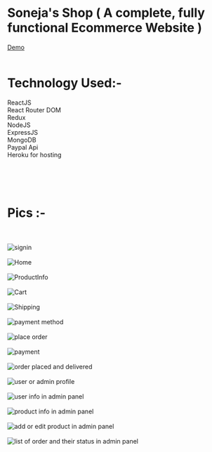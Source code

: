 # Soneja's Shop ( A complete, fully functional Ecommerce Website )
[Demo](https://soneja-store.onrender.com/)
<br />
<br />

# Technology Used:-
ReactJS\
React Router DOM\
Redux\
NodeJS\
ExpressJS\
MongoDB\
Paypal Api\
Heroku for hosting\
<br />
<br />
<br />
<br />
# Pics :-
<br/><br/>
![signin](https://github.com/sagar-soneja/SONEJA-SHOP-WEBSITE/blob/main/screenshot/10.png)<br/><br/>
![Home](https://github.com/sagar-soneja/SONEJA-SHOP-WEBSITE/blob/main/screenshot/1.png)<br/><br/>
![ProductInfo](https://github.com/sagar-soneja/SONEJA-SHOP-WEBSITE/blob/main/screenshot/2.png)<br/><br/>
![Cart](https://github.com/sagar-soneja/SONEJA-SHOP-WEBSITE/blob/main/screenshot/3.png)<br/><br/>
![Shipping](https://github.com/sagar-soneja/SONEJA-SHOP-WEBSITE/blob/main/screenshot/4.png)<br/><br/>
![payment method](https://github.com/sagar-soneja/SONEJA-SHOP-WEBSITE/blob/main/screenshot/5.png)<br/><br/>
![place order](https://github.com/sagar-soneja/SONEJA-SHOP-WEBSITE/blob/main/screenshot/6.png)<br/><br/>
![payment](https://github.com/sagar-soneja/SONEJA-SHOP-WEBSITE/blob/main/screenshot/7.png)<br/><br/>
![order placed and delivered](https://github.com/sagar-soneja/SONEJA-SHOP-WEBSITE/blob/main/screenshot/8.png)<br/><br/>
![user or admin profile](https://github.com/sagar-soneja/SONEJA-SHOP-WEBSITE/blob/main/screenshot/9.png)<br/><br/>
![user info in admin panel](https://github.com/sagar-soneja/SONEJA-SHOP-WEBSITE/blob/main/screenshot/11.png)<br/><br/>
![product info in admin panel](https://github.com/sagar-soneja/SONEJA-SHOP-WEBSITE/blob/main/screenshot/12.png)<br/><br/>
![add or edit product in admin panel](https://github.com/sagar-soneja/SONEJA-SHOP-WEBSITE/blob/main/screenshot/13.png)<br/><br/>
![list of order and their status in admin panel](https://github.com/sagar-soneja/SONEJA-SHOP-WEBSITE/blob/main/screenshot/14.png)<br/><br/>
<br/><br/>
<br/><br/>


